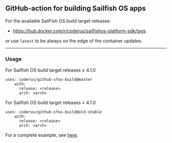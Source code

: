 ## GitHub-action for building Sailfish OS apps

For the available SailFish OS build target releases:

* https://hub.docker.com/r/coderus/sailfishos-platform-sdk/tags

or use `latest` to be always on the edge of the container updates.

---

### Usage

For Sailfish OS build target releases ≥ 4.1.0

  ```
  uses: coderus/github-sfos-build@master
      with:
        release: <release>
        arch: <arch>
  ```

For Sailfish OS build target releases < 4.1.0 

  ```
  uses: coderus/github-sfos-build@old-stable
      with:
        release: <release>
        arch: <arch>
  ```

For a complete example, see [here](https://github.com/storeman-developers/harbour-storeman/pull/170/files#diff-5c3fa597431eda03ac3339ae6bf7f05e1a50d6fc7333679ec38e21b337cb6721).
